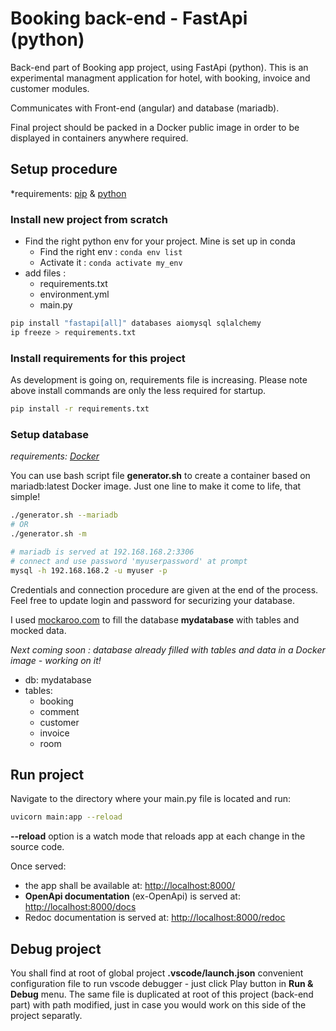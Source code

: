 # Booking back-end - FastApi (python)

Back-end part of Booking app project, using FastApi (python). This is an experimental managment application for hotel, with booking, invoice and customer modules.

Communicates with Front-end (angular) and database (mariadb).

Final project should be packed in a Docker public image in order to be displayed in containers anywhere required.

## Setup procedure

*requirements: [pip](https://pypi.org/) & [python](https://www.python.org/downloads/)

### Install new project from scratch

* Find the right python env for your project. Mine is set up in conda
    * Find the right env : ```conda env list```
    * Activate it : ```conda activate my_env```
* add files :
    * requirements.txt
    * environment.yml
    * main.py

```bash
pip install "fastapi[all]" databases aiomysql sqlalchemy
ip freeze > requirements.txt
```

### Install requirements for this project

As development is going on, requirements file is increasing. Please note above install commands are only the less required for startup.

```bash
pip install -r requirements.txt
```

### Setup database

*requirements: [Docker](https://docs.docker.com/get-started/get-docker/)*

You can use bash script file **generator.sh** to create a container based on mariadb:latest Docker image. Just one line to make it come to life, that simple!

```bash
./generator.sh --mariadb
# OR
./generator.sh -m

# mariadb is served at 192.168.168.2:3306
# connect and use password 'myuserpassword' at prompt
mysql -h 192.168.168.2 -u myuser -p
```

Credentials and connection procedure are given at the end of the process. Feel free to update login and password for securizing your database.

I used [mockaroo.com](http://www.mockaroo.com) to fill the database **mydatabase** with tables and mocked data.

*Next coming soon : database already filled with tables and data in a Docker image - working on it!*

* db: mydatabase
* tables:
    * booking
    * comment
    * customer
    * invoice
    * room

## Run project

Navigate to the directory where your main.py file is located and run:

```bash
uvicorn main:app --reload
```

**--reload** option is a watch mode that reloads app at each change in the source code.

Once served:

* the app shall be available at: <http://localhost:8000/>
* **OpenApi documentation** (ex-OpenApi) is served at: <http://localhost:8000/docs>
* Redoc documentation is served at: <http://localhost:8000/redoc>

## Debug project

You shall find at root of global project **.vscode/launch.json** convenient configuration file to run vscode debugger - just click Play button in **Run & Debug** menu.
The same file is duplicated at root of this project (back-end part) with path modified, just in case you would work on this side of the project separatly.
